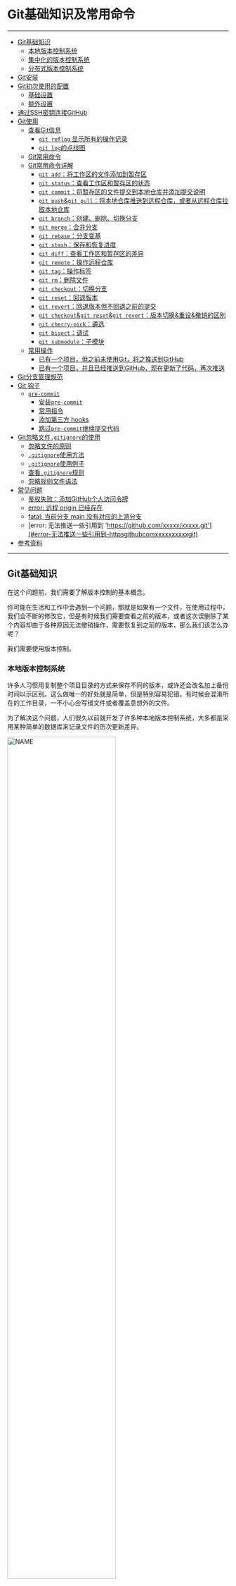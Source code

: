 # Git基础知识及常用命令

---------------------

- [Git基础知识](#git基础知识)
  - [本地版本控制系统](#本地版本控制系统)
  - [集中化的版本控制系统](#集中化的版本控制系统)
  - [分布式版本控制系统](#分布式版本控制系统)
- [Git安装](#git安装)
- [Git初次使用的配置](#git初次使用的配置)
  - [基础设置](#基础设置)
  - [额外设置](#额外设置)
- [通过SSH密钥连接GitHub](#通过ssh密钥连接github)
- [Git使用](#git使用)
  - [查看Git信息](#查看git信息)
    - [`git reflog` 显示所有的操作记录](#git-reflog-显示所有的操作记录)
    - [`git log`的点线图](#git-log的点线图)
  - [Git常用命令](#git常用命令)
  - [Git常用命令详解](#git常用命令详解)
    - [`git add`：将工作区的文件添加到暂存区](#git-add将工作区的文件添加到暂存区)
    - [`git status`：查看工作区和暂存区的状态](#git-status查看工作区和暂存区的状态)
    - [`git commit`：将暂存区的文件提交到本地仓库并添加提交说明](#git-commit将暂存区的文件提交到本地仓库并添加提交说明)
    - [`git push`&`git pull`：将本地仓库推送到远程仓库，或者从远程仓库拉取本地仓库](#git-pushgit-pull将本地仓库推送到远程仓库或者从远程仓库拉取本地仓库)
    - [`git branch`：创建、删除、切换分支](#git-branch创建删除切换分支)
    - [`git merge`：合并分支](#git-merge合并分支)
    - [`git rebase`：分支变基](#git-rebase分支变基)
    - [`git stash`：保存和恢复进度](#git-stash保存和恢复进度)
    - [`git diff`：查看工作区和暂存区的差异](#git-diff查看工作区和暂存区的差异)
    - [`git remote`：操作远程仓库](#git-remote操作远程仓库)
    - [`git tag`：操作标签](#git-tag操作标签)
    - [`git rm`：删除文件](#git-rm删除文件)
    - [`git checkout`：切换分支](#git-checkout切换分支)
    - [`git reset`：回退版本](#git-reset回退版本)
    - [`git revert`：回退版本但不回退之前的提交](#git-revert回退版本但不回退之前的提交)
    - [`git checkout`&`git reset`&`git revert`：版本切换&重设&撤销的区别](#git-checkoutgit-resetgit-revert版本切换重设撤销的区别)
    - [`git cherry-pick`：遴选](#git-cherry-pick遴选)
    - [`git bisect`：调试](#git-bisect调试)
    - [`git submodule`：子模块](#git-submodule子模块)
  - [常用操作](#常用操作)
    - [已有一个项目，但之前未使用Git，将之推送到GitHub](#已有一个项目但之前未使用git将之推送到github)
    - [已有一个项目，并且已经推送到GitHub，现在更新了代码，再次推送](#已有一个项目并且已经推送到github现在更新了代码再次推送)
- [Git分支管理规范](#git分支管理规范)
- [Git 钩子](#git-钩子)
  - [`pre-commit`](#pre-commit)
    - [安装`pre-commit`](#安装pre-commit)
    - [常用指令](#常用指令)
    - [添加第三方 hooks](#添加第三方-hooks)
    - [跳过`pre-commit`继续提交代码](#跳过pre-commit继续提交代码)
- [Git忽略文件`.gitignore`的使用](#git忽略文件gitignore的使用)
  - [忽略文件的原则](#忽略文件的原则)
  - [`.gitignore`使用方法](#gitignore使用方法)
  - [`.gitignore`使用例子](#gitignore使用例子)
  - [查看`.gitignore`规则](#查看gitignore规则)
  - [忽略规则文件语法](#忽略规则文件语法)
- [常见问题](#常见问题)
  - [鉴权失败：添加GitHub个人访问令牌](#鉴权失败添加github个人访问令牌)
  - [error: 远程 origin 已经存在](#error-远程-origin-已经存在)
  - [fatal: 当前分支 main 没有对应的上游分支](#fatal-当前分支-main-没有对应的上游分支)
  - [error: 无法推送一些引用到 'https://github.com/xxxxx/xxxxx.git'](#error-无法推送一些引用到-httpsgithubcomxxxxxxxxxxgit)
- [参考资料](#参考资料)

-----------------

## Git基础知识

在这个问题前，我们需要了解版本控制的基本概念。

你可能在生活和工作中会遇到一个问题，那就是如果有一个文件，在使用过程中，我们会不断的修改它，但是有时候我们需要查看之前的版本，或者这次误删除了某个内容却由于各种原因无法撤销操作，需要恢复到之前的版本，那么我们该怎么办呢？

我们需要使用版本控制。

### 本地版本控制系统

许多人习惯用复制整个项目目录的方式来保存不同的版本，或许还会改名加上备份时间以示区别。这么做唯一的好处就是简单，但是特别容易犯错。有时候会混淆所在的工作目录，一不小心会写错文件或者覆盖意想外的文件。

为了解决这个问题，人们很久以前就开发了许多种本地版本控制系统，大多都是采用某种简单的数据库来记录文件的历次更新差异。

<img src="/Image/Basic%20Computer%20Knowledge/Git/git_12.png" title="NAME" height="70%" width="70%">

其中最流行的一种叫做`RCS`，现今许多计算机系统上都还看得到它的踪影。`RCS`的工作原理是在硬盘上保存补丁集（补丁是指文件修订前后的变化）；通过应用所有的补丁，可以重新计算出各个版本的文件内容。

### 集中化的版本控制系统

接下来人们又遇到一个问题，如何让在不同系统上的开发者协同工作？ 于是，集中化的版本控制系统（`Centralized Version Control Systems`，简称`CVCS`） 应运而生。 这类系统，诸如`CVS`、`Subversion`以及`Perforce`等，都有一个单一的集中管理的服务器，保存所有文件的修订版本，而协同工作的人们都通过客户端连到这台服务器，取出最新的文件或者提交更新。多年以来，这已成为版本控制系统的标准做法。

<img src="/Image/Basic%20Computer%20Knowledge/Git/git_13.png" title="NAME" height="70%" width="70%">

这种做法带来了许多好处，特别是相较于老式的本地`VCS`来说。现在，每个人都可以在一定程度上看到项目中的其他人正在做些什么。而管理员也可以轻松掌控每个开发者的权限，并且管理一个`CVCS`要远比在各个客户端上维护本地数据库来得轻松容易。

事分两面，有好有坏。这么做最显而易见的缺点是中央服务器的单点故障。如果宕机一小时，那么在这一小时内，谁都无法提交更新，也就无法协同工作。如果中心数据库所在的磁盘发生损坏，又没有做恰当备份，毫无疑问你将丢失所有数据——包括项目的整个变更历史，只剩下人们在各自机器上保留的单独快照。本地版本控制系统也存在类似问题，只要整个项目的历史记录被保存在单一位置，就有丢失所有历史更新记录的风险。

### 分布式版本控制系统

于是分布式版本控制系统（`Distributed Version Control System`，简称`DVCS`）面世了。在这类系统中，像`Git`、`Mercurial`、`Bazaar`以及`Darcs`等，客户端并不只提取最新版本的文件快照，而是把代码仓库完整地镜像下来，包括完整的历史记录。这么一来，任何一处协同工作用的服务器发生故障，事后都可以用任何一个镜像出来的本地仓库恢复。因为每一次的克隆操作，实际上都是一次对代码仓库的完整备份。

<img src="/Image/Basic%20Computer%20Knowledge/Git/git_14.png" title="NAME" height="70%" width="70%">

更进一步，许多这类系统都可以指定和若干不同的远端代码仓库进行交互。籍此，你就可以在同一个项目中，分别和不同工作小组的人相互协作。 你可以根据需要设定不同的协作流程，比如层次模型式的工作流，而这在以前的集中式系统中是无法实现的。

## Git安装

`ubuntu`安装最新版本的`git`：

```bash
sudo add-apt-repository ppa:git-core/ppa
sudo apt-get update
sudo apt install git
```

其他请参考
-  [Git安装教程 - Linux](https://git-scm.com/download/linux)
-  [Git安装教程 - Windows and MacOS](https://www.liaoxuefeng.com/wiki/896043488029600/896067074338496)

查看当前Git版本： `git --version`

## Git初次使用的配置

### 基础设置

- `git config`命令使用`--global`参数，可以设置全局的配置，如果不加`--global`参数，则只能设置当前目录的配置
- 这里我们设置为全局配置

```bash
# 配置所有Git仓库的用户名和邮箱
git config --global user.name "Your Name" # 输入你的用户名
git config --global user.email "youremail@example.com" # 输入你的邮箱

# 配置Git凭据存储模式为永久，防止GitHub提示鉴权失败
git config --global credential.helper store
```

- 可以通过`git config --list`查看你刚刚的配置

### 额外设置

```bash
# 配置Git默认编辑器为vim（也可以是别的，请了解Vim的基本使用）
git config --global core.editor "vim"

# 配置Git的默认分支，用以配合GitHub的变化（需要Git版本>=2.28）
git config --global init.defaultBranch main

# 配置GitHub代理（需要魔法上网）
git config --global http.https://github.com.proxy socks5://127.0.0.1:1080 # 1080改成自己的代理端口

# 忽略SSL证书错误
git config http.sslVerify false

# git 命令彩色显示
git config --global color.ui auto

# git 命令起别名，这里美化git log显示
# 实际使用用git lg替代git log
# 如： git lg -10 #显示最近10条提交
git config --global alias.lg "log --color --graph --pretty=format:'%Cred%h%Creset -%C(yellow)%d%Creset %s %Cgreen(%cr) %C(bold blue)<%an>%Creset' --abbrev-commit"
```

## 通过SSH密钥连接GitHub

1. 创建`SSH Key`
    ```bash
    ssh-keygen -t rsa -C "youremail@example.com" # 输入你的邮箱
    ```
2. 创建后会在`~/.ssh`目录下生成`id_rsa`和`id_rsa.pub`两个文件
    这两个就是生成的秘钥对，其中`id_rsa`是私钥，保存在自己设备上即可
    <img src="/Image/Basic%20Computer%20Knowledge/Git/git_07.png" title="NAME" height="70%" width="70%">
3. 路径： 头像->`Settings`->`SSH and GPG Keys`->点击`New SSH Key`->设置key名字和内容
    1. 头像->`Settings`
        <img src="/Image/Basic%20Computer%20Knowledge/Git/git_01.png" title="NAME" height="30%" width="30%">
    2. `Settings`->`SSH and GPG Keys`
        <img src="/Image/Basic%20Computer%20Knowledge/Git/git_08.png" title="NAME" height="50%" width="50%">
    3. 点击`New SSH Key`->设置key名字和内容
        <img src="/Image/Basic%20Computer%20Knowledge/Git/git_09.png" title="NAME" height="70%" width="70%">
4. 测试设置是否成功
    ```bash
    ssh -T git@github.com
    ```

## Git使用

- Git页面操作
    1. `D`：向下翻一行
    2. `F`：向下翻页
    3. `B`：向上翻页
    4. `Q`：退出

### 查看Git信息

```bash
# 查看系统配置
git config --list

# 查看用户配置
cat ~/.gitconfig 

# 查看当前项目的 git 配置
cat .git/config

# 查看暂存区的文件
git ls-files

# 查看本地 git 命令历史
git reflog

# 查看所有 git 命令
git --help -a 

# 查看当前 HEAD 指向
cat .git/HEAD

# 查看工作区和暂存区的状态
git status

# 查看提交历史
git log --oneline  
        --grep="关键字"
        --graph 
        --all      
        --author "username"     
        --reverse 
        -num
        -p
        --before=  1  day/1  week/1  "2023-01-01" 
        --after= "2023-01-01"
        --stat 
        --abbrev-commit 
        --pretty=format:"xxx"
        
# oneline -> 将日志记录一行一行的显示
# grep="关键字" -> 查找日志记录中(commit提交时的注释)与关键字有关的记录
# graph -> 记录图形化显示
# all -> 将所有记录都详细的显示出来
# author "username" -> 查找这个作者提交的记录
# reverse -> commit 提交记录顺序翻转      
# num -> git log -10 显示最近10次提交 
# p -> 显示每次提交所引入的差异（按 补丁 的格式输出）
# before -> 查找规定的时间(如:1天/1周)之前的记录   
# after -> 查找规定的时间之后的记录
# stat -> 显示每次更新的文件修改统计信息，会列出具体文件列表 
# abbrev-commit -> 仅显示 SHA-1 的前几个字符，而非所有的 40 个字符
# pretty=format:"xxx" ->  可以定制要显示的记录格式
```

#### `git reflog` 显示所有的操作记录
`git reflog`是显示所有的操作记录，包括提交，回退的操作
一般用来找出操作记录中的版本号，进行回退操作

- 显示的是一个`HEAD`指向发生改变的时间列表。
  在你切换分支、用`git commit`进行提交、以及用`git reset`撤销commit时，`HEAD`指向会改变，但当你进行`git checkout -- <filename>`撤销或者`git stash`存储文件等操作时，`HEAD`并不会改变，这些修改从来没有被提交过，因此`git reflog`也无法帮助我们恢复它们
- `git reflog`不会永远保持，Git会定期清理那些“用不到的”对象，不要指望几个月前的提交还一直在那里

#### `git log`的点线图

- git中一条分支就是一个指针，新建一条分支就是基于当前指针新建一个指针
- 切换至某个分支 ，就是将 HEAD 指向某条分支（指针）
- 切换至某个 commit ，就是将 HEAD 指向某个 commit
- 符号解释：
    1. `*`：表示一个 commit
    2. `|`：表示分支前进
    3. `/`：表示分叉
    4. `\`：表示合入
    5. `|/`：表示新分支


### Git常用命令
```bash
# 查看工作区和暂存区的状态
git status 

# 将工作区的文件提交到暂存区
git add .  

# 提交到本地仓库
git commit -m "本次提交说明"

# add和commit的合并，便捷写法（未追踪的文件无法直接提交到暂存区/本地仓库）
git commit -am "本次提交说明"  

# 将本地分支和远程分支进行关联
git push -u origin <branch_name> #填写分支名称，如：main

# 将本地仓库的文件推送到远程分支
git push

# 拉取远程分支的代码
git pull origin <branch_name> 

# 合并分支
git merge <branch_name> 

# 查看本地拥有哪些分支
git branch

# 查看所有分支（包括远程分支和本地分支）
git branch -a 

# 切换分支
git checkout <branch_name> 

# 临时将工作区文件的修改保存至堆栈中
git stash

# 将之前保存至堆栈中的文件取出来
git stash pop
```

### Git常用命令详解

#### `git add`：将工作区的文件添加到暂存区

```bash
# 添加指定文件到暂存区（追踪新增的指定文件）
git add <file1> <file2> <...> # 填写文件名

# 添加指定目录到暂存区，包括子目录
git add <dir> # 填写目录名

# 添加当前目录的所有文件到暂存区（追踪所有新增的文件）
git add .
git add -A
git add –all

# 提交所有被删除和修改的文件到数据暂存区
git add -u 
git add –update

# 删除工作区/暂存区的文件
git rm <file1> <file2> <...> # 填写文件名

# 停止追踪指定文件，但该文件会保留在工作区
git rm --cached <file> # 填写文件名

# 重命名工作区/暂存区的文件
git mv <file-original> <file-renamed> # 填写重命名之前的文件名和之后的文件名
```

- `git add .`及`git add -A`：
  - 操作的对象是“整个工作区”所有文件的变更，无论当前位于哪个目录下
- `git add -u`：
  - 操作的对象是整个工作区已经跟踪的文件变更，无论当前位于哪个目录下
    仅监控已经被`add`的文件（即`tracked file`），它会将被修改的文件（包括文件删除）提交到暂存区
    `git add -u`不会提交新文件（`untracked file`）

#### `git status`：查看工作区和暂存区的状态

```bash
# 查看工作区和暂存区的状态
git status 
```

#### `git commit`：将暂存区的文件提交到本地仓库并添加提交说明

```bash
# 将暂存区的文件提交到本地仓库并添加提交说明
git commit -m "本次提交的说明"   

# add 和 commit 的合并，便捷写法
# 和 git add -u 命令一样，未跟踪的文件是无法提交上去的
git commit -am "本次提交的说明"  

# 跳过验证继续提交
git commit --no-verify
git commit -n

# 编辑器会弹出上一次提交的信息，可以在这里修改提交信息
git commit --amend

# 修复提交，同时修改提交信息
git commit --amend -m "修改后的提交说明"

# 加入 --no-edit 标记会修复提交但不修改提交信息，编辑器不会弹出上一次提交的信息
git commit --amend --no-edit
```

- `git commit --amend`：
  - 既可以修改上次提交的文件内容，也可以修改上次提交的说明。会用一个新的 `commit` 更新并替换最近一次提交的`commit`
    如果暂存区有内容，这个新的`commit`会把任何修改内容和上一个`commit`的内容结合起来
    如果暂存区没有内容，那么这个操作就只会把上次的`commit`消息重写一遍
  - **永远不要修复一个已经推送到公共仓库中的提交，会拒绝推送到仓库**

#### `git push`&`git pull`：将本地仓库推送到远程仓库，或者从远程仓库拉取本地仓库

```bash
# 将本地仓库的文件推送到远程分支
# 如果远程仓库没有这个分支，会新建一个同名的远程分支
# 如果省略远程分支名，则表示两者同名
git push <远程主机名> <本地分支名>:<远程分支名>
git push origin <branch_name> #填写分支名称，如：main

# 如果省略本地分支名，则表示删除指定的远程分支
# 因为这等同于推送一个空的本地分支到远程分支。
git push origin :<branch_name>
# 等同于
git push origin --delete <branch_name>

# 建立当前分支和远程分支的追踪关系
git push -u origin <branch_name>

# 如果当前分支与远程分支之间存在追踪关系
# 则可以省略分支和 -u 
git push

# 不管是否存在对应的远程分支，将本地的所有分支都推送到远程主机
git push --all origin

# 拉取所有远程分支到本地镜像仓库中
git pull

# 拉取并合并项目其他人员的一个分支 
git pull origin <branch_name>  
# 等同于 fetch + merge
git fetch origin <branch_name>  
git merge origin/<branch_name>  

# 如果远程主机的版本比本地版本更新，推送时 Git 会报错，要求先在本地做 git pull 合并差异，
# 然后再推送到远程主机。这时，如果你一定要推送，可以使用 –-force 选项进行强制推送 
# ps. 尽量避免使用
git push -f origin
git push --force origin 
```

#### `git branch`：创建、删除、切换分支

```bash
# 查看本地分支
git branch
git branch -l 

# 查看远程分支
git branch -r 

# 查看所有分支（本地分支+远程分支）
git branch -a 

# 查看所有分支并带上最新的提交信息
git branch -av 

# 查看本地分支对应的远程分支
git branch -vv 

# 新建分支
# 在别的分支下新建一个分支，新分支会复制当前分支的内容
# 注意：如果当前分支有修改，但是没有提交到仓库，此时修改的内容是不会被复制到新分支的
git branch <branch_name> 
# 切换分支(切换分支时，本地工作区，仓库都会相应切换到对应分支的内容)
git checkout <branch_name> 

# 例子：创建一个 test 分支，并切换到该分支 （新建分支和切换分支的简写）
git checkout -b test
# 可以看做是基于 main 分支创建一个 test 分支，并切换到该分支
git checkout -b test main

# 新建一条空分支（详情请看问题列表）
git checkout --orphan empty<branch_name>
git rm -rf . 

# 删除本地分支,会阻止删除包含未合并更改的分支
git brnach -d <branch_name> 

# 强制删除一个本地分支，即使包含未合并更改的分支
git branch -D <branch_name>  

# 删除远程分支
# 推送一个空分支到远程分支，其实就相当于删除远程分支
git push origin  :远程分支名
# 或者
git push origin --delete 远程分支名 

# 修改当前分支名
git branch -m <branch_name> 
```

#### `git merge`：合并分支

```bash
# 默认 fast-forward ，HEAD 指针直接指向被合并的分支
git merge 

# 禁止快进式合并
git merge --no-ff 

git merge --squash 
```

- `fast-forward（默认）`：会在当前分支的提交历史中添加进被合并分支的提交历史
- `--no-ff`：会生成一个新的提交，让当前分支的提交历史不会那么乱
- `--squash`：不会生成新的提交，会将被合并分支多次提交的内容直接存到工作区和暂存区，由开发者手动去提交，这样当前分支最终只会多出一条提交记录，不会掺杂被合并分支的提交历史

#### `git rebase`：分支变基

<----wait to update---->

1. [rebase 用法小结](https://www.jianshu.com/p/4a8f4af4e803)
2. [Git分支-变基](https://git-scm.com/book/zh/v2/Git-%E5%88%86%E6%94%AF-%E5%8F%98%E5%9F%BA)

#### `git stash`：保存和恢复进度

- 将修改的代码先暂存至堆栈中，让本地仓库回到最后一次提交时的状态，便于代码的更新管理，主要避免修改文件与最新代码的冲突
- 如果文件没有提交到暂存区（`git add`），使用该命令会提示`No local changes to save`，无法将修改保存到堆栈中
- 使用场景：当你接到一个修复紧急bug的任务时候，一般都是先创建一个新的bug分支来修复它，然后合并，最后删除。但是，如果当前你正在开发功能中，短时间还无法完成，无法直接提交到仓库，这时候可以先把当前工作区的内容`git stash`一下，然后去修复bug，修复后，再`git stash pop`，恢复之前的工作内容。

```bash
# 将所有未提交的修改（提交到暂存区）保存至堆栈中
git stash 

# 给本次存储加个备注，以防时间久了忘了
git stash save "存储"

# 存储未追踪的文件
git stash -u

# 查看存储记录
git stash list

# 恢复最新的进度到工作区
git stash pop
# 恢复后，stash 记录并不删除
git stash apply <stash@{index}>
# 恢复的同时把 stash 记录也删了
git stash pop <stash@{index}>
# 删除 stash 记录
git stash drop <stash@{index}>

# 删除所有存储的进度
git stash clear

# 查看当前记录中修改了哪些文件
git stash show <stash@{index}>
# 查看当前记录中修改了哪些文件的内容
git stash show -p <stash@{index}> 
```

#### `git diff`：查看工作区和暂存区的差异

```bash
# 查看工作区和暂存区所有文件的对比
git diff

# 查看工作区和暂存区单个文件的对比
git diff <file_name> 

# 查看工作区和暂存区所有文件的对比，并显示出所有有差异的文件列表
git diff --stat   

# 查看暂存区与上次提交到本地仓库的快照（即最新提交到本地仓库的快照）的对比
git diff --cached
git diff --staged

# 查看工作区与上次提交到本地仓库的快照（即最新提交到本地仓库的快照）的对比
git diff <branch_name>

# 查看工作区与 HEAD 指向（默认当前分支最新的提交）的对比
git diff HEAD   

# 查看两个本地分支中某一个文件的对比
git diff <branch_name>..<branch_name> <file_name>
# 查看两个本地分支所有的对比
git diff <branch_name>..<branch_name>

# 查看远程分支和本地分支的对比
git diff origin/<branch_name>..<branch_name>
# 查看远程分支和远程分支的对比
git diff origin/<branch_name>..origin/<branch_name>

# 查看两个 commit 的对比
git diff <commit1>..<commit2>
```

- 你修改了某个文件，但是没有提交到暂存区，这时候会有对比的内容
- 一旦提交到暂存区，就不会有对比的内容（因为暂存区已经更新）
- 如果你新建了一个文件，但是没有提交到暂存区，这时候`git diff`是没有结果的	

#### `git remote`：操作远程仓库

```bash
# 查看所有远程主机
git remote

# 查看关联的远程仓库的详细信息
git remote -v 

# 删除远程仓库的“关联”
git remote rm <project_name> #填写关联的仓库名称 如：origin

# 设置远程仓库的“关联”
git remote add <project_name> <url> #填写关联的仓库名称和仓库地址

# 修改仓库名称 
git remote rename <old_project_name> <new_project_name> # 如：origin test
```

#### `git tag`：操作标签

- 常用于发布版本

```bash
# 默认在 HEAD 上创建一个标签 
git tag <tag_name>
# 指定一个 commit id 创建一个标签 
git tag <tag_name> <commit_id>
# 创建带有说明的标签，用 -a 指定标签名，-m 指定说明文字
git tag -a <tag_name> -m "description" # 填写标签说明

# 查看所有标签
# 注意：标签不是按时间顺序列出，而是按字母排序的。
git tag
git tag -l

#查看远程所有标签
git ls-remote --tags origin

# 查看单个标签具体信息
git show <tag_name>

# 推送一个本地标签
git push origin <tag_name>
# 推送全部未推送过的本地标签
git push origin --tags

# 删除本地标签
# 因为创建的标签都只存储在本地，不会自动推送到远程。
# 所以，打错的标签可以在本地安全删除。
git tag -d v0.1
# 删除一个远程标签（先删除本地 tag ，然后再删除远程 tag）
git push origin :refs/tags/<tagname>

# 检出标签
git checkout <tag_name>
```

#### `git rm`：删除文件

```bash
# 删除暂存区和工作区的文件
git rm <file_name>  

# 只删除暂存区的文件，不会删除工作区的文件
git rm --cached <file_name> 
```

- 如果在配置`.gitignore`文件之前就把某个文件上传到远程仓库了，这时候想把远程仓库中的该文件删除，此时你配置`.gitignore`文件也没有用，因为该文件已经被追踪了，但又不想在本地删除该文件后再重新提交到远程仓库，这时候可以使用`git rm --cached filename`命令取消该文件的追踪，这样下次提交的时候，git就不会再提交这个文件，从而远程仓库的该文件也会被删除

#### `git checkout`：切换分支

```bash
# 恢复暂存区的指定文件到工作区
git checkout <file_name>

# 恢复暂存区的所有文件到工作区
git checkout .

# 回滚到最近的一次提交
# 如果修改某些文件后，没有提交到暂存区，此时的回滚是回滚到上一次提交
# 如果是已经将修改的文件提交到仓库了，这时再用这个命令回滚无效
# 因为回滚到的是之前自己修改后提交的版本
git checkout HEAD 
git checkout HEAD -- <file_name>

# 回滚到最近一次提交的上一个版本
git checkout HEAD^ 
# 回滚到最近一次提交的上2个版本
git checkout HEAD^^ 

# 切换分支，在这里也可以看做是回到项目「当前」状态的方式
git checkout <branch_name>

# 切换到某个指定的 commit 版本
git checkout <commit_id>

# 切换指定 tag 
git checkout <tag>
```

- 在开发的正常阶段，`HEAD`一般指向`main`或是其他的本地分支，但当你使用`git checkout <commit id>`切换到指定的某一次提交的时候，`HEAD`就不再指向一个分支了——它直接指向一个提交，`HEAD`就会处于`detached`状态（游离状态）
- 切换到某一次提交后，你可以查看文件，编译项目，运行测试，甚至编辑文件而不需要考虑是否会影响项目的当前状态，你所做的一切都不会被保存到主栈的仓库中。当你想要回到主线继续开发时，使用`git checkout <branch_name>`回到项目初始的状态（这时候会提示你是否需要新建一条分支用于保留刚才的修改）
- 哪怕你切换到了某一版本的提交，并且对它做了修改后，不小心提交到了暂存区，只要你切换回分支的时候，依然会回到项目的初始状态。（注意：你所做的修改，如果 commit 了，会被保存到那个版本中。切换完分支后，会提示你是否要新建一个分支来保存刚才修改的内容。如果你刚才解决了一个bug，这时候可以新建一个临时分支，然后你本地自己的开发主分支去合并它，合并完后删除临时分支）
- 一般使用`git checkout`回退版本，查看历史代码，测试bug在哪

#### `git reset`：回退版本

- `git reset [--hard|soft|mixed|merge|keep] [<commit>或HEAD]`：将当前的分支重设(`reset`)到指定的`<commit>`或者`HEAD`(默认，如果不显示指定`<commit>`，默认是`HEAD`，即最新的一次提交)，并且根据`[mode]`有可能更新索引和工作目录。
- mode的取值可以是`hard、soft、mixed、merged、keep`

```bash
# 从暂存区撤销特定文件，但不改变工作区。它会取消这个文件的暂存，而不覆盖任何更改
git reset <file_name>
# 重置暂存区最近的一次提交，但工作区的文件不变
git reset 
# 等价于 
git reset HEAD

# 重置暂存区与工作区，回退到最近一次提交的版本内容
git reset --hard 
# 重置暂存区与工作区，回退到最近一次提交的上一个版本
git reset --hard HEAD^ 

# 将当前分支的指针指向为指定 commit（该提交之后的提交都会被移除），同时重置暂存区，但工作区不变
git reset <commit_id>
# 等价于 
git reset --mixed  <commit_id>

# 将当前分支的指针指向为指定 commit（该提交之后的提交都会被移除），但保持暂存区和工作区不变
git reset --soft  <commit_id>

# 将当前分支的指针指向为指定 commit（该提交之后的提交都会被移除），同时重置暂存区、工作区
git reset --hard <commit_id>
```

- `git reset`有很多种用法。它可以被用来移除提交快照，尽管它通常被用来撤销暂存区和工作区的修改
    不管是哪种情况，它应该只被用于本地修改——你永远不应该重设和其他开发者共享的快照
- 当你用 reset 回滚到了某个版本后，那么在下一次 git 提交时，之前该版本后面的版本会被作为垃圾删掉
- 当我们回退到一个旧版本后，此时再用 git log 查看提交记录，会发现之前的新版本记录没有了。如果第二天，你又想恢复到新版本怎么办？找不到新版本的 `<commit_id>`怎么办？
  - 我们可以用`git reflog`查看历史命令，这样就可以看到之前新版本的 `<commit_id>`，然后`git reset --hard <commit_id>`就可以回到之前的新版本代码
  - 虽然可以用`git reflog`查看本地历史，然后回复到之前的新版本代码，但是在别的电脑上是无法获取你的历史命令的，所以这种方法不安全。万一你的电脑突然坏了，这时候就无法回到未来的版本

#### `git revert`：回退版本但不回退之前的提交

```bash
# 生成一个撤销最近的一次提交的新提交
 git revert HEAD 
# 生成一个撤销最近一次提交的上一次提交的新提交
 git revert HEAD^ 
# 生成一个撤销最近一次提交的上两次提交的新提交
 git revert HEAD^^ 
# 生成一个撤销最近一次提交的上n次提交的新提交
 git revert HEAD~num 

# 生成一个撤销指定提交版本的新提交
 git revert <commit_id>
# 生成一个撤销指定提交版本的新提交，执行时不打开默认编辑器，直接使用 Git 自动生成的提交信息
 git revert <commit_id> --no-edit
```

- `git revert`命令用来撤销某个已经提交的快照（和`git reset`重置到某个指定版本不一样）。它是在提交记录最后面加上一个撤销了更改的新提交，而不是从项目历史中移除这个提交，这避免了Git丢失项目历史
- 撤销（revert）应该用在你想要在项目历史中移除某个提交的时候。比如说，你在追踪一个bug，然后你发现它是由一个提交造成的，这时候撤销就很有用
- 撤销（revert）被设计为撤销公共提交的安全方式，重设（reset）被设计为重设本地更改
  - 因为两个命令的目的不同，它们的实现也不一样：重设完全地移除了一堆更改，而撤销保留了原来的更改，用一个新的提交来实现撤销。
  - 千万不要用`git reset`回退已经被推送到公共仓库上的提交，它只适用于回退本地修改（从未提交到公共仓库中）。如果你需要修复一个公共提交，最好使用`git revert`
- 发布一个提交之后，你必须假设其他开发者会依赖于它。移除一个其他团队成员在上面继续开发的提交在协作时会引发严重的问题。当他们试着和你的仓库同步时，他们会发现项目历史的一部分突然消失了。一旦你在重设之后又增加了新的提交，Git 会认为你的本地历史已经和`origin/main`分叉了，同步你的仓库时的合并提交(merge commit)会使你的同事困惑。

#### `git checkout`&`git reset`&`git revert`：版本切换&重设&撤销的区别

- `checkout`可以撤销工作区的文件，`reset`可以撤销工作区/暂存区的文件
- `reset`和`checkout`可以作用于`commit`或者文件，`revert`只能作用于`commit`
- `git revert`命令通过创建一次新的`commit`来撤销一次`commit`所做出的修改。这种撤销的方式是安全的，因为它并不修改commitm history, 比如下边的命令将会查出倒数第二次（即当前`commit`的往前一次）提交的修改，并创建一个新的提交，用于撤销当前提交的上一次`commit`）
- `git reset`操作之后的`commit`都不会被保留
- `git checkout`用于切分支或者`<commit_id>`

#### `git cherry-pick`：遴选
- 将指定的提交`commit`应用于当前分支（可以用于恢复不小心撤销（`git revert`/`git reset`）的提交）

```bash
git cherry-pick <commit_id>
git cherry-pick <commit_id> <commit_id>
git cherry-pick <commit_id>^..<commit_id>
```

#### `git bisect`：调试

- 快速找出有bug的`commit`
- 它的原理很简单，就是将代码提交的历史，按照两分法不断缩小定位。所谓"两分法"，就是将代码历史一分为二，确定问题出在前半部分，还是后半部分，不断执行这个过程，直到范围缩小到某一次代码提交

```bash
# "终点"是最近的提交，"起点"是更久以前的提交
git bisect start [终点] [起点]
git bisect start HEAD commit_id

# 标识本次提交没有问题
git bisect good
# 标识本次提交（第76）有问题
git bisect bad

# 退出查错，回到最近一次的代码提交
git bisect reset
```

#### `git submodule`：子模块

- 有种情况我们经常会遇到：某个工作中的项目需要包含并使用另一个项目。也许是第三方库，或者你独立开发的，用于多个父项目的库。 现在问题来了：你想要把它们当做两个独立的项目，同时又想在一个项目中使用另一个。如果将另外一个项目中的代码复制到自己的项目中，那么你做的任何自定义修改都会使合并上游的改动变得困难
- Git通过子模块来解决这个问题，允许你将一个Git仓库作为另一个Git仓库的子目录。它能让你将另一个仓库克隆到自己的项目中，同时还保持提交的独立

```bash
# 在主项目中添加子项目，url 为子模块的路径，path 为该子模块存储的目录路径
git submodule add <url> <path>

# 克隆含有子项目的主项目
git clone <url>

# 当你在克隆这样的项目时，默认会包含该子项目的目录，但该目录中还没有任何文件
# 初始化本地配置文件
git submodule init
# 从当前项目中抓取所有数据并检出父项目中列出的合适的提交
git submodule update
# 等价于 git submodule init && git submodule update
git submodule update --init

# 自动初始化并更新仓库中的每一个子模块， 包括可能存在的嵌套子模块
git clone --recurse-submodules <url>
```

### 常用操作

#### 已有一个项目，但之前未使用Git，将之推送到GitHub
1. 去GitHub上创建一个新的项目
   1. 路径：`Repositories`->`New`->填写仓库信息->点击`Create repository`
      1. `Repositories`->`New`
        <img src="/Image/Basic%20Computer%20Knowledge/Git/git_10.png" title="NAME" height="100%" width="100%">
      2. `New`->填写仓库信息
        <img src="/Image/Basic%20Computer%20Knowledge/Git/git_11.png" title="NAME" height="100%" width="100%">
      3. 点击`Create repository`
2. 设置本地仓库（需要在项目文件夹下）
    ```bash
    git init # 初始化仓库
    git add . # 添加所有文件
    git commit -m "first commit" # 提交，填写本次提交说明
    git remote add origin <url> # 填写第一步获得的链接 如：git remote add origin https://github.com/XIADENGMA/test.git
    git push -u origin main # 推送到远程仓库 
    ```
3. 至此，项目已经推送到GitHub，并且本地仓库已经设置好

#### 已有一个项目，并且已经推送到GitHub，现在更新了代码，再次推送

```bash
git add . # 添加所有文件
git commit -m "update code" # 提交，填写本次提交说明
git push
```


## Git分支管理规范

- 实际开发的时候，一人一条分支（个人见解：除非是大项目，参与的开发人员很多时，可以采用`feature`分支，否则一般的项目中，一个开发者一条分支够用了）。除此之外还要有一条`develop`开发分支，一条`test`测试分支，一条`release`预发布分支
  - `develop`：开发分支，开发人员每天都需要拉取/提交最新代码的分支
  - `test`：测试分支，开发人员开发完并自测通过后，发布到测试环境的分支
  - `release`：预发布分支，测试环境测试通过后，将测试分支的代码发布到预发环境的分支（这个得看公司支不支持预发环境，没有的话就可以不采用这条分支）
  - `main`：线上分支，预发环境测试通过后，运营/测试会将此分支代码发布到线上环境
- 大致流程：
  - 开发人员每天都需要拉取/提交最新的代码到 develop 分支；
  - 开发人员开发完毕，开始 集成测试，测试无误后提交到 test 分支并发布到测试环境，交由测试人员测试
  - 测试环境通过后，发布到`release`分支 上，进行预发环境测试
  - 预发环境通过后，发布到`master`分支上并打上标签（`tag`）
  - 如果线上分支出了bug，这时候相关开发者应该基于预发布分支（没有预发环境，就使用`master`分支），新建一个`bug`分支用来临时解决bug，处理完后申请合并到`release`分支。这样做的好处就是：不会影响正在开发中的功能
- 预发布环境的作用：预发布环境是正式发布前最后一次测试。因为在少数情况下即使预发布通过了，都不能保证正式生产环境可以100%不出问题；预发布环境的配置，数据库等都是跟线上一样；有些公司的预发布环境数据库是连接线上环境，有些公司预发布环境是单独的数据库；如果不设预发布环境，如果开发合并代码有问题，会直接将问题发布到线上，增加维护的成本

## Git 钩子

[在 Git 项目中使用 pre-commit 统一管理 hooks](https://blog.csdn.net/DoneSpeak/article/details/118469221)
[自定义 Git - Git 钩子](https://git-scm.com/book/zh/v2/%E8%87%AA%E5%AE%9A%E4%B9%89-Git-Git-%E9%92%A9%E5%AD%90)

- Git基本已经成为项目开发中默认的版本管理软件，在使用Git的项目中，我们可以为项目设置`Git Hooks`来帮我们在提交代码的各个阶段做一些代码检查等工作
- 钩子（Hooks）都被存储在`Git`目录下的`hooks`子目录中。也就是绝大部分项目中的`.git/hook`目录
- 钩子分为两大类，客户端的和服务器端的
  - 客户端钩子主要被提交和合并这样的操作所调用
  - 而服务器端钩子作用于接收被推送的提交这样的联网操作，这里主要介绍客户端钩子

### `pre-commit`

- `pre-commit`就是在代码提交之前做些东西，比如代码打包，代码检测，称之为钩子（hook）
- 在`commit`之前执行一个回调函数（`callback`）。这个函数成功执行完之后，再继续`commit`，但是失败之后就阻止`commit`
- 在`.git->hooks`内有个`pre-commit.sample*`，这个里面就是默认的函数(脚本)样本

#### 安装`pre-commit`

- 在系统中安装`pre-commit`
    ```bash
    pip install pre-commit
    ```
- 在项目中安装`pre-commit`
    ```bash
    cd <git-repo>
    pre-commit install
    # 卸载
    pre-commit uninstall
    ```

#### 常用指令
```bash
# 手动对所有的文件执行hooks，新增hook的时候可以执行，使得代码均符合规范。直接执行该指令则无需等到pre-commit阶段再触发hooks
pre-commit run --all-files

# 执行特定hooks
pre-commit run <hook_id>

# 将所有的hook更新到最新的版本/tag
pre-commit autoupdate

# 指定更新repo
pre-commit autoupdate --repo https://github.com/XIADNEMGA/gromithooks
```

#### 添加第三方 hooks

<----wait to update---->

#### 跳过`pre-commit`继续提交代码

```bash
# 跳过验证
git commit --no-verify
git commit -n
```

## Git忽略文件`.gitignore`的使用

当你使用`git add .`的时候有没有遇到把你不想提交的文件也添加到了缓存中去？比如项目的本地配置信息，如果你上传到Git中去其他人`pull`下来的时候就会和他本地的配置有冲突，所以这样的个性化配置文件我们一般不把它推送到Git服务器中，但是又为了偷懒每次添加缓存的时候都想用`git add .`而不是手动一个一个文件添加，该怎么办呢？很简单 ，git为我们提供了一个`.gitignore`文件只要在这个文件中申明那些文件你不希望添加到Git中去，这样当你使用`git add .`的时候这些文件就会被自动忽略掉。

### 忽略文件的原则

- 忽略操作系统自动生成的文件，比如缩略图等
- 忽略编译生成的中间文件、可执行文件等，也就是如果一个文件是通过另一个文件自动生成的，那自动生成的文件就没必要放进版本库，比如Java编译产生的`.class`文件
- 忽略你自己的带有敏感信息的配置文件，比如存放口令的配置文件

### `.gitignore`使用方法

1. 在你的工作区新建一个名称为`.gitignore`的文件
2. 然后，把要忽略的文件名填进去，Git就会自动忽略这些文件

- 不需要从头写`.gitignore`文件 ，GitHub已经为我们准备了各种配置文件，只需要组合一下就可以使用了
  - 所有配置文件可以直接在线浏览：[github/gitignore](https://github.com/github/gitignore)

### `.gitignore`使用例子

比如你的项目是`java`项目，`.java`文件编译后会生成`.class`文件，这些文件多数情况下是不想被传到仓库中的文件。

- 这时候你可以直接适用github的.gitignore文件模板[<https://github.com/github/gitignore/blob/master/Java.gitignore>]，将这些忽略文件信息复制到你的`.gitignore`文件中去。

- `.gitignore`文件保存后，使用`git status`来检查下是否还有我们不需要的文件会被添加到git中去
  ```bash
  $ git status
  On branch master

  Initial commit

  Changes to be committed:
    (use "git rm --cached <file>..." to unstage)

          new file:   .gitignore
          new file:   HelloWorld.java

  Untracked files:
    (use "git add <file>..." to include in what will be committed)

          Config.ini
  ```
- 比如我的项目目录下有一个`Config.ini`文件，这个是个本地配置文件我不希望上传到git中去，我们可以在`.gitignore`文件中添加一行`Config.ini`。如果你想忽略所有的`.ini`文件，可以在`.gitignore`文件中添加一行`*.ini`。
- 如果有些文件已经被你忽略了，当你使用`git add`时是无法添加的，比如我忽略了`*.class`，现在我想把`HelloWorld.class`添加到git中去：
  ```bash
  $ git add HelloWorld.class
  The following paths are ignored by one of your .gitignore files:
  HelloWorld.class
  Use -f if you really want to add the
  ```
  - git会提示我们这个文件已经被我们忽略了，需要加上`-f`参数才能强制添加到 git中去：
    ```bash
    git add -f HelloWorld.class
    ```
- 我们可以查看一下是否添加成功
  ```bash
  $ git status
  On branch master

  Initial commit

  Changes to be committed:
    (use "git rm --cached <file>..." to unstage)

          new file:   .gitignore
          new file:   HelloWorld.class
          new file:   HelloWorld.java
  ```
- 如果我们意外的将想要忽略的文件添加到缓存中去了，我们可以使用`rm`命令将其从中移除：
  ```bash
  $ git rm HelloWorld.class --cached
  rm 'HelloWorld.class'
  ```
- 如果你已经把不想上传的文件上传到了git仓库，一种方法是你先从远程仓库删了它，我们可以从远程仓库直接删除然后`pull`代码到本地仓库这些文件就会本删除，或者从本地删除这些文件并且在`.gitignore`文件中添加这些你想忽略的文件，然后再 `push`到远程仓库。

###  查看`.gitignore`规则

如果你发现`.gitignore`写得有问题，需要找出来到底哪个规则写错了，可以用`git check-ignore`命令检查：
```bash
$ git check-ignore -v HelloWorld.class
.gitignore:1:*.class    HelloWorld.class
```

### 忽略规则文件语法

- 忽略指定文件/目录
  - 例子：
    ```bash
    # 忽略指定文件
    HelloWrold.class

    # 忽略指定文件夹
    bin/
    bin/gen/
    ```
- 通配符忽略规则
  - 例子：
    ```bash
    # 忽略.class的所有文件
    *.class

    # 忽略名称中末尾为ignore的文件夹
    *ignore/

    # 忽略名称中间包含ignore的文件夹
    *ignore*/
    ```

## 常见问题

### 鉴权失败：添加GitHub个人访问令牌

如果`git push`显示`fatal: 'https://github.com/XIADENGMA/MyNotes.git/' 鉴权失败`，则按照下面的步骤操作：

- 注意：[基础设置：设置Git凭据存储模式为永久，防止GitHub提示鉴权失败](#基础设置)

1. 路径： 头像->`Settings`->`Developer settings`->`Personal access tokens`->点击`Generate new token`->设置token名字、过期时间和权限->复制token->再次运行`git push`，填写帐号和token
   1. 头像->`Settings`
       <img src="/Image/Basic%20Computer%20Knowledge/Git/git_01.png" title="NAME" height="30%" width="30%">
   2. `Settings`->`Developer settings`
       <img src="/Image/Basic%20Computer%20Knowledge/Git/git_02.png" title="NAME" height="50%" width="50%">
   3. `Developer settings`->`Personal access tokens`
       <img src="/Image/Basic%20Computer%20Knowledge/Git/git_03.png" title="NAME" height="50%" width="50%">
   4. 点击`Generate new token`->设置token名字、过期时间和权限->复制token
       <img src="/Image/Basic%20Computer%20Knowledge/Git/git_04.png" title="NAME" height="70%" width="70%">
   5. 复制token->运行`git push`，填写帐号和token
       <img src="/Image/Basic%20Computer%20Knowledge/Git/git_05.png" title="NAME" height="70%" width="70%">

### error: 远程 origin 已经存在

可能是不小心将git远程地址配错了

- 解决方法：将远程配置删除，重新添加
    ```bash
    git remote rm origin
    git remote add origin https://github.com/xxxx/xxxx.git
    ```

### fatal: 当前分支 main 没有对应的上游分支

- 解决方法：
    ```bash
    git push --set-upstream origin <branch_name> #如：main
    ```

### error: 无法推送一些引用到 'https://github.com/xxxxx/xxxxx.git'

- 解决方法：强制推送
    ```bash
    git push -u origin +<branch_name> #如：main
    ```


<----wait to update---->


## 参考资料

- [多年 Git 使用心得 & 常见问题整理](https://juejin.cn/post/6844904191203213326#heading-6)
- [Git 教程-廖雪峰](https://www.liaoxuefeng.com/wiki/896043488029600)
- [Pro Git](https://git-scm.com/book/zh/v2)
- [Git 忽略文件 .gitignore 的使用](https://www.jianshu.com/p/a09a9b40ad20)
